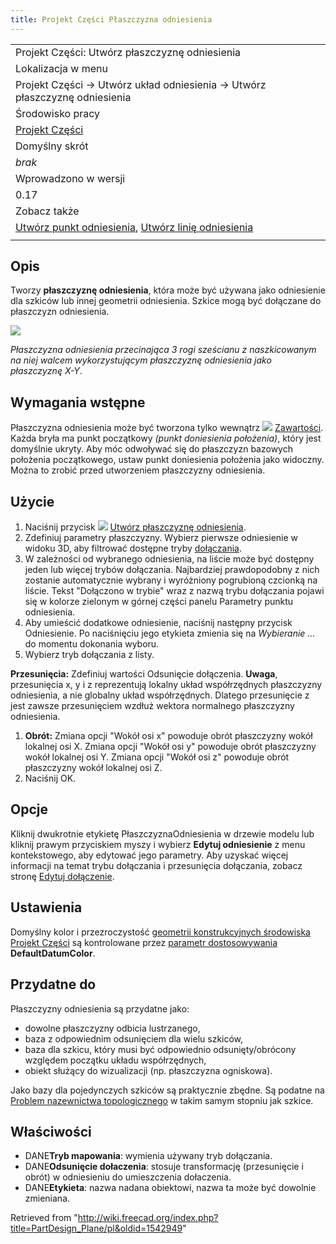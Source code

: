 ```yaml
---
title: Projekt Części Płaszczyzna odniesienia
---
```

|  |
| --- |
| Projekt Części: Utwórz płaszczyznę odniesienia |
| Lokalizacja w menu |
| Projekt Części → Utwórz układ odniesienia → Utwórz płaszczyznę odniesienia |
| Środowisko pracy |
| [Projekt Części](/PartDesign_Workbench/pl "PartDesign Workbench/pl") |
| Domyślny skrót |
| *brak* |
| Wprowadzono w wersji |
| 0.17 |
| Zobacz także |
| [Utwórz punkt odniesienia](/PartDesign_Point/pl "PartDesign Point/pl"), [Utwórz linię odniesienia](/PartDesign_Line/pl "PartDesign Line/pl") |
|  |

## Opis

Tworzy **płaszczyznę odniesienia**, która może być używana jako odniesienie dla szkiców lub innej geometrii odniesienia. Szkice mogą być dołączane do płaszczyzn odniesienia.

![](/images/Datum_plane.png)

*Płaszczyzna odniesienia przecinająca 3 rogi sześcianu z naszkicowanym na niej walcem wykorzystującym płaszczyznę odniesienia jako płaszczyznę X-Y*.

## Wymagania wstępne

Płaszczyzna odniesienia może być tworzona tylko wewnątrz ![](/images/PartDesign_Body.svg) [Zawartości](/PartDesign_Body/pl "PartDesign Body/pl"). Każda bryła ma punkt początkowy *(punkt doniesienia położenia)*, który jest domyślnie ukryty. Aby móc odwoływać się do płaszczyzn bazowych położenia początkowego, ustaw punkt doniesienia położenia jako widoczny. Można to zrobić przed utworzeniem płaszczyzny odniesienia.

## Użycie

1. Naciśnij przycisk ![](/images/PartDesign_Plane.svg) [Utwórz płaszczyznę odniesienia](/PartDesign_Plane "PartDesign Plane").
2. Zdefiniuj parametry płaszczyzny. Wybierz pierwsze odniesienie w widoku 3D, aby filtrować dostępne tryby [dołączania](/Part_EditAttachment "Part EditAttachment").
3. W zależności od wybranego odniesienia, na liście może być dostępny jeden lub więcej trybów dołączania. Najbardziej prawdopodobny z nich zostanie automatycznie wybrany i wyróżniony pogrubioną czcionką na liście. Tekst "Dołączono w trybie" wraz z nazwą trybu dołączania pojawi się w kolorze zielonym w górnej części panelu Parametry punktu odniesienia.
4. Aby umieścić dodatkowe odniesienie, naciśnij następny przycisk Odniesienie. Po naciśnięciu jego etykieta zmienia się na *Wybieranie ...* do momentu dokonania wyboru.
5. Wybierz tryb dołączania z listy.

**Przesunięcia:** Zdefiniuj wartości Odsunięcie dołączenia. **Uwaga**, przesunięcia x, y i z reprezentują lokalny układ współrzędnych płaszczyzny odniesienia, a nie globalny układ współrzędnych. Dlatego przesunięcie z jest zawsze przesunięciem wzdłuż wektora normalnego płaszczyzny odniesienia.

1. **Obrót:** Zmiana opcji "Wokół osi x" powoduje obrót płaszczyzny wokół lokalnej osi X. Zmiana opcji "Wokół osi y" powoduje obrót płaszczyzny wokół lokalnej osi Y. Zmiana opcji "Wokół osi z" powoduje obrót płaszczyzny wokół lokalnej osi Z.
2. Naciśnij OK.

## Opcje

Kliknij dwukrotnie etykietę PłaszczyznaOdniesienia w drzewie modelu lub kliknij prawym przyciskiem myszy i wybierz **Edytuj odniesienie** z menu kontekstowego, aby edytować jego parametry. Aby uzyskać więcej informacji na temat trybu dołączania i przesunięcia dołączania, zobacz stronę [Edytuj dołączenie](/Part_EditAttachment/pl "Part EditAttachment/pl").

## Ustawienia

Domyślny kolor i przezroczystość [geometrii konstrukcyjnych środowiska Projekt Części](/PartDesign_CompDatums/pl "PartDesign CompDatums/pl") są kontrolowane przez [parametr dostosowywania](/Fine-tuning/pl#środowisko_pracy_Projekt_Części "Fine-tuning/pl") **DefaultDatumColor**.

## Przydatne do

Płaszczyzny odniesienia są przydatne jako:

* dowolne płaszczyzny odbicia lustrzanego,
* baza z odpowiednim odsunięciem dla wielu szkiców,
* baza dla szkicu, który musi być odpowiednio odsunięty/obrócony względem początku układu współrzędnych,
* obiekt służący do wizualizacji (np. płaszczyzna ogniskowa).

Jako bazy dla pojedynczych szkiców są praktycznie zbędne. Są podatne na [Problem nazewnictwa topologicznego](/Topological_naming_problem/pl "Topological naming problem/pl") w takim samym stopniu jak szkice.

## Właściwości

* DANE**Tryb mapowania**: wymienia używany tryb dołączania.
* DANE**Odsunięcie dołaczenia**: stosuje transformację (przesunięcie i obrót) w odniesieniu do umieszczenia dołaczenia.
* DANE**Etykieta**: nazwa nadana obiektowi, nazwa ta może być dowolnie zmieniana.

Retrieved from "<http://wiki.freecad.org/index.php?title=PartDesign_Plane/pl&oldid=1542949>"